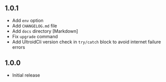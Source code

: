 ## 1.0.1
 - Add `env` option
 - Add `CHANGELOG.md` file
 - Add `docs` directory [Markdown]
 - Fix `upgrade` command
 - Add UltroidCli version check in `try/catch` block to avoid internet failure errors

## 1.0.0
 - Initial release
